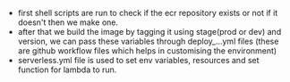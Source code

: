- first shell scripts are run to check if the ecr repository exists or not if it doesn't then we make one.
- after that we build the image by tagging it using stage(prod or dev) and version, we can pass these variables through deploy_...yml files (these are github workflow files which helps in customising the environment)
- serverless.yml file is used to set env variables, resources and set function for lambda to run.